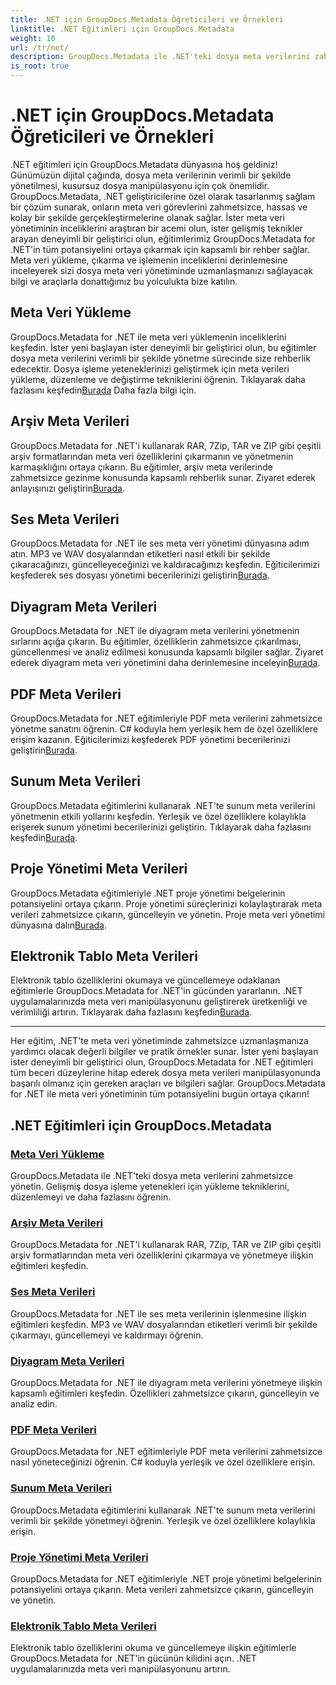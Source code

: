 ```yaml
---
title: .NET için GroupDocs.Metadata Öğreticileri ve Örnekleri
linktitle: .NET Eğitimleri için GroupDocs.Metadata
weight: 10
url: /tr/net/
description: GroupDocs.Metadata ile .NET'teki dosya meta verilerini zahmetsizce yönetin. Gelişmiş dosya işleme yetenekleri için yükleme tekniklerini, düzenlemeyi ve daha fazlasını öğrenin.
is_root: true
---
```


# .NET için GroupDocs.Metadata Öğreticileri ve Örnekleri

.NET eğitimleri için GroupDocs.Metadata dünyasına hoş geldiniz! Günümüzün dijital çağında, dosya meta verilerinin verimli bir şekilde yönetilmesi, kusursuz dosya manipülasyonu için çok önemlidir. GroupDocs.Metadata, .NET geliştiricilerine özel olarak tasarlanmış sağlam bir çözüm sunarak, onların meta veri görevlerini zahmetsizce, hassas ve kolay bir şekilde gerçekleştirmelerine olanak sağlar. İster meta veri yönetiminin inceliklerini araştıran bir acemi olun, ister gelişmiş teknikler arayan deneyimli bir geliştirici olun, eğitimlerimiz GroupDocs.Metadata for .NET'in tüm potansiyelini ortaya çıkarmak için kapsamlı bir rehber sağlar. Meta veri yükleme, çıkarma ve işlemenin inceliklerini derinlemesine inceleyerek sizi dosya meta veri yönetiminde uzmanlaşmanızı sağlayacak bilgi ve araçlarla donattığımız bu yolculukta bize katılın.

## Meta Veri Yükleme  
GroupDocs.Metadata for .NET ile meta veri yüklemenin inceliklerini keşfedin. İster yeni başlayan ister deneyimli bir geliştirici olun, bu eğitimler dosya meta verilerini verimli bir şekilde yönetme sürecinde size rehberlik edecektir. Dosya işleme yeteneklerinizi geliştirmek için meta verileri yükleme, düzenleme ve değiştirme tekniklerini öğrenin. Tıklayarak daha fazlasını keşfedin[Burada](./metadata-loading/) Daha fazla bilgi için.

## Arşiv Meta Verileri  
 GroupDocs.Metadata for .NET'i kullanarak RAR, 7Zip, TAR ve ZIP gibi çeşitli arşiv formatlarından meta veri özelliklerini çıkarmanın ve yönetmenin karmaşıklığını ortaya çıkarın. Bu eğitimler, arşiv meta verilerinde zahmetsizce gezinme konusunda kapsamlı rehberlik sunar. Ziyaret ederek anlayışınızı geliştirin[Burada](./archive-metadata/).

## Ses Meta Verileri  
 GroupDocs.Metadata for .NET ile ses meta veri yönetimi dünyasına adım atın. MP3 ve WAV dosyalarından etiketleri nasıl etkili bir şekilde çıkaracağınızı, güncelleyeceğinizi ve kaldıracağınızı keşfedin. Eğiticilerimizi keşfederek ses dosyası yönetimi becerilerinizi geliştirin[Burada](./audio-metadata/).

## Diyagram Meta Verileri  
GroupDocs.Metadata for .NET ile diyagram meta verilerini yönetmenin sırlarını açığa çıkarın. Bu eğitimler, özelliklerin zahmetsizce çıkarılması, güncellenmesi ve analiz edilmesi konusunda kapsamlı bilgiler sağlar. Ziyaret ederek diyagram meta veri yönetimini daha derinlemesine inceleyin[Burada](./diagram-metadata/).

## PDF Meta Verileri  
 GroupDocs.Metadata for .NET eğitimleriyle PDF meta verilerini zahmetsizce yönetme sanatını öğrenin. C# koduyla hem yerleşik hem de özel özelliklere erişim kazanın. Eğiticilerimizi keşfederek PDF yönetimi becerilerinizi geliştirin[Burada](./pdf-metadata/).

## Sunum Meta Verileri  
 GroupDocs.Metadata eğitimlerini kullanarak .NET'te sunum meta verilerini yönetmenin etkili yollarını keşfedin. Yerleşik ve özel özelliklere kolaylıkla erişerek sunum yönetimi becerilerinizi geliştirin. Tıklayarak daha fazlasını keşfedin[Burada](./presentation-metadata/).

## Proje Yönetimi Meta Verileri  
 GroupDocs.Metadata eğitimleriyle .NET proje yönetimi belgelerinin potansiyelini ortaya çıkarın. Proje yönetimi süreçlerinizi kolaylaştırarak meta verileri zahmetsizce çıkarın, güncelleyin ve yönetin. Proje meta veri yönetimi dünyasına dalın[Burada](./project-management-metadata/).

## Elektronik Tablo Meta Verileri  
Elektronik tablo özelliklerini okumaya ve güncellemeye odaklanan eğitimlerle GroupDocs.Metadata for .NET'in gücünden yararlanın. .NET uygulamalarınızda meta veri manipülasyonunu geliştirerek üretkenliği ve verimliliği artırın. Tıklayarak daha fazlasını keşfedin[Burada](./spreadsheet-metadata/).

----
Her eğitim, .NET'te meta veri yönetiminde zahmetsizce uzmanlaşmanıza yardımcı olacak değerli bilgiler ve pratik örnekler sunar. İster yeni başlayan ister deneyimli bir geliştirici olun, GroupDocs.Metadata for .NET eğitimleri tüm beceri düzeylerine hitap ederek dosya meta verileri manipülasyonunda başarılı olmanız için gereken araçları ve bilgileri sağlar. GroupDocs.Metadata for .NET ile meta veri yönetiminin tüm potansiyelini bugün ortaya çıkarın! 

## .NET Eğitimleri için GroupDocs.Metadata
### [Meta Veri Yükleme](./metadata-loading/)
GroupDocs.Metadata ile .NET'teki dosya meta verilerini zahmetsizce yönetin. Gelişmiş dosya işleme yetenekleri için yükleme tekniklerini, düzenlemeyi ve daha fazlasını öğrenin.
### [Arşiv Meta Verileri](./archive-metadata/)
GroupDocs.Metadata for .NET'i kullanarak RAR, 7Zip, TAR ve ZIP gibi çeşitli arşiv formatlarından meta veri özelliklerini çıkarmaya ve yönetmeye ilişkin eğitimleri keşfedin.
### [Ses Meta Verileri](./audio-metadata/)
GroupDocs.Metadata for .NET ile ses meta verilerinin işlenmesine ilişkin eğitimleri keşfedin. MP3 ve WAV dosyalarından etiketleri verimli bir şekilde çıkarmayı, güncellemeyi ve kaldırmayı öğrenin.
### [Diyagram Meta Verileri](./diagram-metadata/)
GroupDocs.Metadata for .NET ile diyagram meta verilerini yönetmeye ilişkin kapsamlı eğitimleri keşfedin. Özellikleri zahmetsizce çıkarın, güncelleyin ve analiz edin.
### [PDF Meta Verileri](./pdf-metadata/)
GroupDocs.Metadata for .NET eğitimleriyle PDF meta verilerini zahmetsizce nasıl yöneteceğinizi öğrenin. C# koduyla yerleşik ve özel özelliklere erişin.
### [Sunum Meta Verileri](./presentation-metadata/)
GroupDocs.Metadata eğitimlerini kullanarak .NET'te sunum meta verilerini verimli bir şekilde yönetmeyi öğrenin. Yerleşik ve özel özelliklere kolaylıkla erişin.
### [Proje Yönetimi Meta Verileri](./project-management-metadata/)
GroupDocs.Metadata for .NET eğitimleriyle .NET proje yönetimi belgelerinin potansiyelini ortaya çıkarın. Meta verileri zahmetsizce çıkarın, güncelleyin ve yönetin.
### [Elektronik Tablo Meta Verileri](./spreadsheet-metadata/)
Elektronik tablo özelliklerini okuma ve güncellemeye ilişkin eğitimlerle GroupDocs.Metadata for .NET'in gücünün kilidini açın. .NET uygulamalarınızda meta veri manipülasyonunu artırın.
